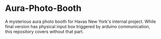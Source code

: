 # Aura-Photo-Booth

A mysterious aura photo booth for Havas New York's internal project. While final version has physical input box triggered by arduino communication, this repository covers without that part. 
